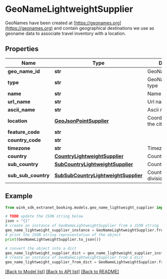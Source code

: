 # GeoNameLightweightSupplier

GeoNames have been created at [https://geonames.org](https://geonames.org) and contain geographical destinations we use as geoname data to associate travel inventory with a location.

## Properties

Name | Type | Description | Notes
------------ | ------------- | ------------- | -------------
**geo_name_id** | **str** | GeoName identifier | [optional] 
**type** | **str** | GeoNameLightweight type | [optional] 
**name** | **str** | Name of city | [optional] 
**url_name** | **str** | Url name | [optional] 
**ascii_name** | **str** | Ascii name of city | [optional] 
**location** | [**GeoJsonPointSupplier**](GeoJsonPointSupplier.md) | Coordinate points of the city | [optional] 
**feature_code** | **str** |  | [optional] 
**country_code** | **str** |  | [optional] 
**timezone** | **str** | Timezone | [optional] 
**country** | [**CountryLightweightSupplier**](CountryLightweightSupplier.md) | Country | [optional] 
**sub_country** | [**SubCountryLightweightSupplier**](SubCountryLightweightSupplier.md) | Country sub division | [optional] 
**sub_sub_country** | [**SubSubCountryLightweightSupplier**](SubSubCountryLightweightSupplier.md) | Country sub sub division | [optional] 

## Example

```python
from wink_sdk_extranet_booking.models.geo_name_lightweight_supplier import GeoNameLightweightSupplier

# TODO update the JSON string below
json = "{}"
# create an instance of GeoNameLightweightSupplier from a JSON string
geo_name_lightweight_supplier_instance = GeoNameLightweightSupplier.from_json(json)
# print the JSON string representation of the object
print(GeoNameLightweightSupplier.to_json())

# convert the object into a dict
geo_name_lightweight_supplier_dict = geo_name_lightweight_supplier_instance.to_dict()
# create an instance of GeoNameLightweightSupplier from a dict
geo_name_lightweight_supplier_from_dict = GeoNameLightweightSupplier.from_dict(geo_name_lightweight_supplier_dict)
```
[[Back to Model list]](../README.md#documentation-for-models) [[Back to API list]](../README.md#documentation-for-api-endpoints) [[Back to README]](../README.md)


